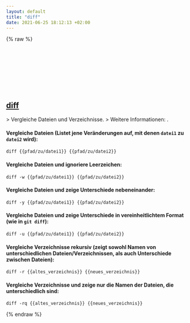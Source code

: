 ```yaml
---
layout: default
title: "diff"
date: 2021-06-25 18:12:13 +02:00
---
```

{% raw %}
<h2 id="diff">
  <a href="/de/common/diff.html">diff</a> <a href="#diff"><svg class="icon">
    <use href="/assets/images/unicode_sprite.svg#link" />
  </svg></a>
</h2>
> Vergleiche Dateien und Verzeichnisse.
> Weitere Informationen: <https://man7.org/linux/man-pages/man1/diff.1.html>.

#### Vergleiche Dateien (Listet jene Veränderungen auf, mit denen `datei1` zu `datei2` wird):
```shell
diff {{pfad/zu/datei1}} {{pfad/zu/datei2}}
```
#### Vergleiche Dateien und ignoriere Leerzeichen:
```shell
diff -w {{pfad/zu/datei1}} {{pfad/zu/datei2}}
```
#### Vergleiche Dateien und zeige Unterschiede nebeneinander:
```shell
diff -y {{pfad/zu/datei1}} {{pfad/zu/datei2}}
```
#### Vergleiche Dateien und zeige Unterschiede in vereinheitlichtem Format (wie in `git diff`):
```shell
diff -u {{pfad/zu/datei1}} {{pfad/zu/datei2}}
```
#### Vergleiche Verzeichnisse rekursiv (zeigt sowohl Namen von unterschiedlichen Dateien/Verzeichnissen, als auch Unterschiede zwischen Dateien):
```shell
diff -r {{altes_verzeichnis}} {{neues_verzeichnis}}
```
#### Vergleiche Verzeichnisse und zeige nur die Namen der Dateien, die unterschiedlich sind:
```shell
diff -rq {{altes_verzeichnis}} {{neues_verzeichnis}}
```
{% endraw %}